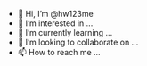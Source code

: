 - 👋 Hi, I’m @hw123me
- 👀 I’m interested in ...
- 🌱 I’m currently learning ...
- 💞️ I’m looking to collaborate on ...
- 📫 How to reach me ...

<!---
hw123me/hw123me is a ✨ special ✨ repository because its `README.md` (this file) appears on your GitHub profile.
You can click the Preview link to take a look at your changes.
--->

